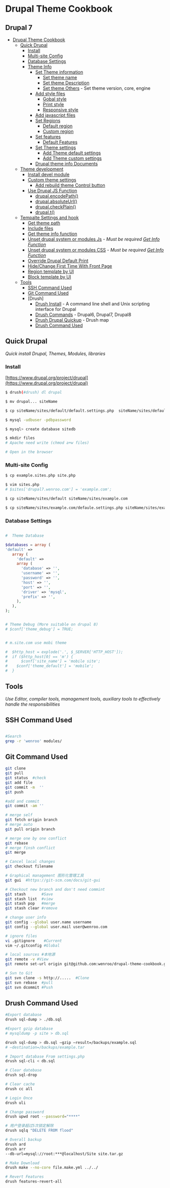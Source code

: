 # Drupal Theme Cookbook

## Drupal 7

* [Drupal Theme Cookbook](#drupal-theme-cookbook)
   * [Quick Drupal](#quick-drupal)
      * [Install](#install)
      * [Multi-site Config](#multi-site-config)
      * [Database Settings](#database-settings)
      * [Theme Info](https://github.com/wenroo/drupal-theme-cookbook/blob/master/Help/INFO.md)
        * [Set Theme information](https://github.com/wenroo/drupal-theme-cookbook/blob/master/Help/INFO.md#theme-config)
          * [Set theme name](https://github.com/wenroo/drupal-theme-cookbook/blob/master/Help/INFO.md#theme-name)
          * [Set theme Description](https://github.com/wenroo/drupal-theme-cookbook/blob/master/Help/INFO.md#theme-description)
          * [Set theme Others](https://github.com/wenroo/drupal-theme-cookbook/blob/master/Help/INFO.md#theme-description) - Set theme version,
      core, engine  
        * [Add style files](https://github.com/wenroo/drupal-theme-cookbook/blob/master/Help/INFO.md#Add-style-files)
          * [Gobal style](https://github.com/wenroo/drupal-theme-cookbook/blob/master/Help/INFO.md#gobal-style)
          * [Print style](https://github.com/wenroo/drupal-theme-cookbook/blob/master/Help/INFO.md#print-style)
          * [Responsive style](https://github.com/wenroo/drupal-theme-cookbook/blob/master/Help/INFO.md#responsive-style)
        * [Add javascript files](https://github.com/wenroo/drupal-theme-cookbook/blob/master/Help/INFO.md#Add-javascript-files)
        * [Set Regions](https://github.com/wenroo/drupal-theme-cookbook/blob/master/Help/INFO.md#drupal-regions)
          * [Default region](https://github.com/wenroo/drupal-theme-cookbook/blob/master/Help/INFO.md#default-region)
          * [Custom region](https://github.com/wenroo/drupal-theme-cookbook/blob/master/Help/INFO.md#custom-region)
        * [Set features](https://github.com/wenroo/drupal-theme-cookbook/blob/master/Help/INFO.md#Set-features)
          * [Default Features](https://github.com/wenroo/drupal-theme-cookbook/blob/master/Help/INFO.md#default-features)
        * [Set Theme settings](https://github.com/wenroo/drupal-theme-cookbook/blob/master/Help/INFO.md#set-theme-settings)
          * [Add Theme default settings](https://github.com/wenroo/drupal-theme-cookbook/blob/master/Help/INFO.md#add-theme-default-settings)
          * [Add Theme custom settings](https://github.com/wenroo/drupal-theme-cookbook/blob/master/Help/INFO.md#add-theme-custom-settings)
        * [Drupal theme info Documents](https://www.drupal.org/node/171205)
   * [Theme development](https://github.com/wenroo/drupal-theme-cookbook/blob/master/Help/DEV.md)
      * [Install devel module](https://github.com/wenroo/drupal-theme-cookbook/blob/master/Help/DEV.md#install-devel-module)
      * [Custom theme settings](https://github.com/wenroo/drupal-theme-cookbook/blob/master/Help/DEV.md#custom-theme-settings)
        * [Add rebuild theme Control button](https://github.com/wenroo/drupal-theme-cookbook/blob/master/Help/DEV.md#theme-rebuild-control-button)
      * [Use Drupal JS Function](https://github.com/wenroo/drupal-theme-cookbook/blob/master/Help/DEV.md#drupal-javascript-function)
        * [drupal.encodePath()](https://github.com/wenroo/drupal-theme-cookbook/blob/master/Help/DEV.md#encodePath)
        * [drupal.absoluteUrl()](https://github.com/wenroo/drupal-theme-cookbook/blob/master/Help/DEV.md#absoluteUrl)
        * [drupal.checkPlain()](https://github.com/wenroo/drupal-theme-cookbook/blob/master/Help/DEV.md#checkPlain)
        * [drupal.t()](https://github.com/wenroo/drupal-theme-cookbook/blob/master/Help/DEV.md#t)
   * [Tempalte Settings and  hook](https://github.com/wenroo/drupal-theme-cookbook/blob/master/Help/TEMPLATE.md)
      * [Get theme path](https://github.com/wenroo/drupal-theme-cookbook/blob/master/Help/TEMPLATE.md#get-theme-path)
      * [Include files](https://github.com/wenroo/drupal-theme-cookbook/blob/master/Help/TEMPLATE.md#include-files)
      * [Get theme info function](https://github.com/wenroo/drupal-theme-cookbook/blob/master/Help/TEMPLATE.md#get-theme-info)
      * [Unset drupal system or modules Js](https://github.com/wenroo/drupal-theme-cookbook/blob/master/Help/TEMPLATE.md#unset-drupal-js) - *Must be required [Get Info Function](https://github.com/wenroo/drupal-theme-cookbook/blob/master/Help/TEMPLATE.md#get-theme-info)*
      * [Unset drupal system or modules CSS](https://github.com/wenroo/drupal-theme-cookbook/blob/master/Help/TEMPLATE.md#unset-drupal-css) - *Must be required [Get Info Function](https://github.com/wenroo/drupal-theme-cookbook/blob/master/Help/TEMPLATE.md#get-theme-info)*
      * [Override Drupal Default Print](https://github.com/wenroo/drupal-theme-cookbook/blob/master/Help/TEMPLATE.md#override-drupal-default-print)
      * [Hide/Change First Time With Front Page](https://github.com/wenroo/drupal-theme-cookbook/blob/master/Help/TEMPLATE.md#hook-first-time-message)
      * [Region template by UI](https://github.com/wenroo/drupal-theme-cookbook/blob/master/Help/TEMPLATE.md#region-template-by-ui)
      * [Block template by UI](https://github.com/wenroo/drupal-theme-cookbook/blob/master/Help/TEMPLATE.md#block-template-by-ui)
   * [Tools](#tools)
      * [SSH Command Used](#ssh-command-used)
      * [Git Command Used](#git-command-used)
      * [Drush]
         * [Drush Install](http://www.drush.org/en/master/) - A command line shell and Unix scripting interface for Drupal
         * [Drush Commands](http://drushcommands.com/) - Drupal6, Drupal7, Drupal8
         * [Drush Drupal Quickup](https://github.com/Paulmicha/drupal-quickup/blob/master/drupal_setup.sh) - Drush map
         * [Drush Command Used](#drush-command-used)

## Quick Drupal
*Quick install Drupal, Themes, Modules, libraries*

### Install
[https://www.drupal.org/project/drupal](https://www.drupal.org/project/drupal)

```bash
$ drush(#drush) dl drupal

$ mv drupal... siteName

$ cp siteName/sites/default/default.settings.php  siteName/sites/default/settings.php

$ mysql -udbuser -pdbpassword

$ mysql> create database sitedb

$ mkdir files
# Apache need write (chmod a+w files)

# Open in the browser

```

### Multi-site Config
```bash
$ cp example.sites.php site.php

$ vim sites.php
# $sites['drupal7.wenroo.com'] = 'example.com';

$ cp siteName/sites/default siteName/sites/example.com

$ cp siteName/sites/example.com/defaule.settings.php siteName/sites/example.com/settings.php

```

### Database Settings
```php

#  Theme Database

$databases = array (
'default' =>
   array (
     'default' =>
     array (
       'database' => '',
       'username' => '',
       'password' => '',
       'host' => '',
       'port' => '',
       'driver' => 'mysql',
       'prefix' => '',
     ),
   ),
);


# Theme Debug (More suitable on drupal 8)
# $conf['theme_debug'] = TRUE;


# m.site.com use mobi theme

#  $http_host = explode('.', $_SERVER['HTTP_HOST']);
#  if ($http_host[0] == 'm') {
# 	   $conf['site_name'] = 'mobile site';
#    $conf['theme_default'] = 'mobile';
#  }

```

## Tools
*Use Editor, compiler tools, management tools, auxiliary tools to effectively handle the responsibilities*

## SSH Command Used
```bash

#Search
grep -r 'wenroo' modules/

```

## Git Command Used
```bash
git clone
git pull
git status  #check
git add file
git commit -m  ''
git push

#add and commit
git commit -am ''

# merge self
git fetch origin branch
# merge auto
git pull origin branch

# merge one by one conflict
git rebase
# merge finsh conflict
git merge

# Cancel local changes
git checkout filename

# Graphical management 图形化管理工具
git gui  #https://git-scm.com/docs/git-gui

# Checkout new branch and don't need commint
git stash       #Save
git stash list  #view
git stash pop   #merge
git stash clear #remove

# change user info
git config --global user.name username
git config --global user.mail user@wenroo.com

# ignore files
vi .gitignore    #Current
vim ~/.gitconfig #Global

# local sources #本地源
git remote -v #View
git remote set-url origin git@github.com:wenroo/drupal-theme-cookbook.git  #edit

# Svn to Git
git svn clone -s http://.....  #Clone
git svn rebase  #pull
git svn dcommit #Push

```


## Drush Command Used
```bash
#Export database
drush sql-dump > ./db.sql

#Export gzip database
# mysqldump -p site > db.sql

drush sql-dump > db.sql —gzip —result=/backups/example.sql
# —destination=/backups/example.tar

# Import database From settings.php
drush sql‐cli < db.sql

# Clear datebase
drush sql-drop

# Clear cache
drush cc all

# Login Once
drush uli

# Change password
drush upwd root --password="****"

# 用户登录超过5次锁定解除
drush sqlq "DELETE FROM flood"

# Overall backup
drush ard
drush arr
--db-url=mysql://root:***@localhost/Site site.tar.gz

# Make Download
drush make --no-core file.make.yml ../../

# Revert Features
drush features-revert-all
```
